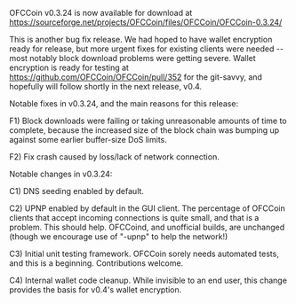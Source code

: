 OFCCoin v0.3.24 is now available for download at
https://sourceforge.net/projects/OFCCoin/files/OFCCoin/OFCCoin-0.3.24/

This is another bug fix release.  We had hoped to have wallet encryption ready for release, but more urgent fixes for existing clients were needed -- most notably block download problems were getting severe.  Wallet encryption is ready for testing at https://github.com/OFCCoin/OFCCoin/pull/352 for the git-savvy, and hopefully will follow shortly in the next release, v0.4.

Notable fixes in v0.3.24, and the main reasons for this release:

F1) Block downloads were failing or taking unreasonable amounts of time to complete, because the increased size of the block chain was bumping up against some earlier buffer-size DoS limits.

F2) Fix crash caused by loss/lack of network connection.

Notable changes in v0.3.24:

C1) DNS seeding enabled by default.

C2) UPNP enabled by default in the GUI client.  The percentage of OFCCoin clients that accept incoming connections is quite small, and that is a problem.  This should help.  OFCCoind, and unofficial builds, are unchanged (though we encourage use of "-upnp" to help the network!)

C3) Initial unit testing framework.  OFCCoin sorely needs automated tests, and this is a beginning.  Contributions welcome.

C4) Internal wallet code cleanup.  While invisible to an end user, this change provides the basis for v0.4's wallet encryption.
